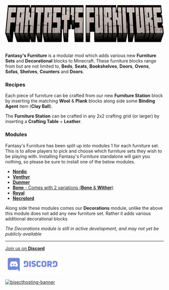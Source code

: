 <center><img src="https://raw.githubusercontent.com/ApexStudios-Dev/.github/refs/heads/master/assets/minecraft/fantasyfurniture/banner.png" alt="mod-logo" width="1325" height="117"></center>

<br>

**Fantasy's Furniture** is a modular mod which adds various new **Furniture Sets** and **Decorational** blocks to Minecraft.
These furniture blocks range from but are not limited to, **Beds**, **Seats**, **Bookshelves**, **Doors**, **Ovens**, **Sofas**, **Shelves**, **Counters** and **Doors**.

### Recipes
Each piece of furniture can be crafted from our new **Furniture Station** block by inserting the matching **Wool** & **Plank** blocks along side some **Binding Agent** item (**Clay Ball**).

The **Furniture Station** can be crafted in any 2x2 crafting grid (or larger) by inserting a **Crafting Table** + **Leather**.

### Modules
Fantasy's Furniture has been split up into modules 1 for each furniture set. This is to allow players to pick and choose which furniture sets they wish to be playing with.
Installing Fantasy's Furniture standalone will gain you nothing, so please be sure to install one of the below modules.

- [**Nordic**](https://modrinth.com/project/fantasys-furniture-nordic)
- [**Venthyr**](https://modrinth.com/mod/fantasys-furniture-venthyr)
- [**Dunmer**](https://modrinth.com/project/fantasys-furniture-dunmer)
- [**Bone** - Comes with 2 variations (**Bone** & **Wither**)](https://modrinth.com/project/fantasys-furniture-bone)
- [**Royal**](https://modrinth.com/project/fantasys-furniture-royal)
- [**Necrolord**](https://modrinth.com/project/fantasys-furniture-necrolord)

Along side these modules comes our **Decorations** module, unlike the above this module does not add any new furniture set. Rather it adds various additional decorational blocks

_The Decorations module is still in active development, and may not yet be publicly available_

---

[Join us on **Discord**](https://discord.apexstudios.dev/)

[<img src="https://raw.githubusercontent.com/ApexStudios-Dev/.github/refs/heads/master/assets/third_party/discord_banner.svg" alt="discord-banner" width="174" height="59">](https://discord.apexstudios.dev/)

[![bisecthosting-banner](https://www.bisecthosting.com/partners/custom-banners/f4d8198a-6c2a-4d86-8d74-1977589e8ef7.webp)](https://www.bisecthosting.com/apexstudios)

